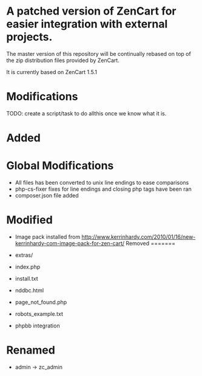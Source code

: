 A patched version of ZenCart for easier integration with external projects.
=======

The master version of this repository will be continually rebased on top of 
the zip distribution files provided by ZenCart.

It is currently based on ZenCart 1.5.1

Modifications
=======
 TODO: create a script/task to do allthis once we know what it is.

Added
=======

Global Modifications
=======

  * All files has been converted to unix line endings to ease comparisons
  * php-cs-fixer fixes for line endings and closing php tags have been ran
  * composer.json file added

Modified
=======
  * Image pack installed from http://www.kerrinhardy.com/2010/01/16/new-kerrinhardy-com-image-pack-for-zen-cart/
Removed
=======

  * extras/
  * index.php
  * install.txt
  * nddbc.html
  * page_not_found.php
  * robots_example.txt
  * phpbb integration

Renamed
======

  * admin -> zc_admin

